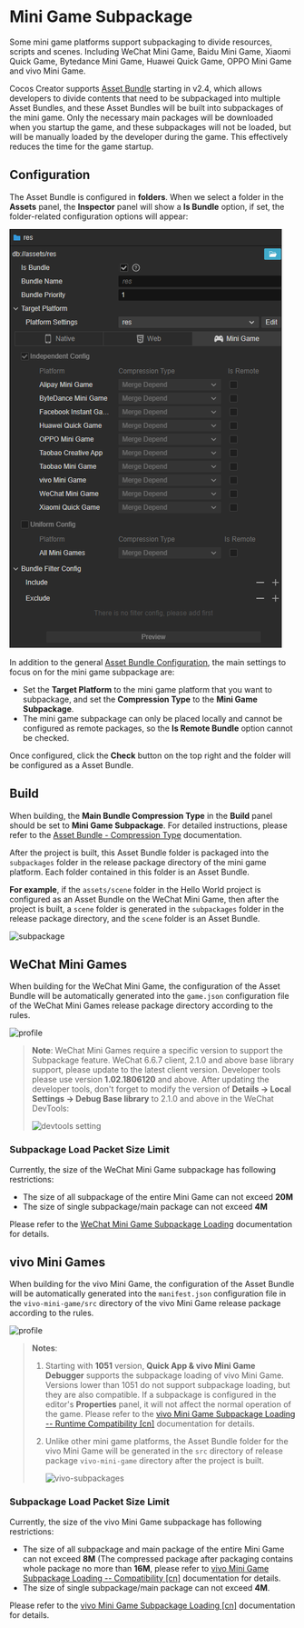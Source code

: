 # Mini Game Subpackage

Some mini game platforms support subpackaging to divide resources, scripts and scenes. Including WeChat Mini Game, Baidu Mini Game, Xiaomi Quick Game, Bytedance Mini Game, Huawei Quick Game, OPPO Mini Game and vivo Mini Game.

Cocos Creator supports [Asset Bundle](../../asset/bundle.md) starting in v2.4, which allows developers to divide contents that need to be subpackaged into multiple Asset Bundles, and these Asset Bundles will be built into subpackages of the mini game. Only the necessary main packages will be downloaded when you startup the game, and these subpackages will not be loaded, but will be manually loaded by the developer during the game. This effectively reduces the time for the game startup.

## Configuration

The Asset Bundle is configured in **folders**. When we select a folder in the **Assets** panel, the **Inspector** panel will show a **Is Bundle** option, if set, the folder-related configuration options will appear:

![subpackage configuration](subpackage/subpackage-config.png)

In addition to the general [Asset Bundle Configuration](../../asset/bundle.md#configuration), the main settings to focus on for the mini game subpackage are:
- Set the **Target Platform** to the mini game platform that you want to subpackage, and set the **Compression Type** to the **Mini Game Subpackage**.
- The mini game subpackage can only be placed locally and cannot be configured as remote packages, so the **Is Remote Bundle** option cannot be checked.

Once configured, click the **Check** button on the top right and the folder will be configured as a Asset Bundle.

## Build

When building, the **Main Bundle Compression Type** in the **Build** panel should be set to **Mini Game Subpackage**. For detailed instructions, please refer to the [Asset Bundle - Compression Type](../../asset/bundle.md#compression-type) documentation.

After the project is built, this Asset Bundle folder is packaged into the `subpackages` folder in the release package directory of the mini game platform. Each folder contained in this folder is an Asset Bundle.

**For example**, if the `assets/scene` folder in the Hello World project is configured as an Asset Bundle on the WeChat Mini Game, then after the project is built, a `scene` folder is generated in the `subpackages` folder in the release package directory, and the `scene` folder is an Asset Bundle.

![subpackage](subpackage/subpackage.png)

## WeChat Mini Games

When building for the WeChat Mini Game, the configuration of the Asset Bundle will be automatically generated into the `game.json` configuration file of the WeChat Mini Games release package directory according to the rules.

![profile](subpackage/profile.png)

> **Note**: WeChat Mini Games require a specific version to support the Subpackage feature. WeChat 6.6.7 client, 2.1.0 and above base library support, please update to the latest client version. Developer tools please use version **1.02.1806120** and above. After updating the developer tools, don't forget to modify the version of **Details -> Local Settings -> Debug Base library** to 2.1.0 and above in the WeChat DevTools:
>
> ![devtools setting](./subpackage/devtools-setting.png)

### Subpackage Load Packet Size Limit

Currently, the size of the WeChat Mini Game subpackage has following restrictions:

- The size of all subpackage of the entire Mini Game can not exceed **20M**
- The size of single subpackage/main package can not exceed **4M**

Please refer to the [WeChat Mini Game Subpackage Loading](https://developers.weixin.qq.com/minigame/en/dev/guide/base-ability/sub-packages.html) documentation for details.

## vivo Mini Games

When building for the vivo Mini Game, the configuration of the Asset Bundle will be automatically generated into the `manifest.json` configuration file in the `vivo-mini-game/src` directory of the vivo Mini Game release package according to the rules.

![profile](./subpackage/vivo-profile.png)

> **Notes**:
> 1. Starting with **1051** version, **Quick App & vivo Mini Game Debugger** supports the subpackage loading of vivo Mini Game. Versions lower than 1051 do not support subpackage loading, but they are also compatible. If a subpackage is configured in the editor's **Properties** panel, it will not affect the normal operation of the game. Please refer to the [vivo Mini Game Subpackage Loading -- Runtime Compatibility [cn]](https://minigame.vivo.com.cn/documents/#/lesson/base/subpackage?id=%e8%bf%90%e8%a1%8c%e6%97%b6%e5%85%bc%e5%ae%b9) documentation for details.
> 2. Unlike other mini game platforms, the Asset Bundle folder for the vivo Mini Game will be generated in the `src` directory of release package `vivo-mini-game` directory after the project is built.
>
>     ![vivo-subpackages](./subpackage/vivo-subpackages.png)

### Subpackage Load Packet Size Limit

Currently, the size of the vivo Mini Game subpackage has following restrictions:

- The size of all subpackage and main package of the entire Mini Game can not exceed **8M** (The compressed package after packaging contains whole package no more than **16M**, please refer to [vivo Mini Game Subpackage Loading -- Compatibility [cn]](https://minigame.vivo.com.cn/documents/#/lesson/base/subpackage?id=%e7%bc%96%e8%af%91%e6%97%b6%e5%85%bc%e5%ae%b9) documentation for details.
- The size of single subpackage/main package can not exceed **4M**.

Please refer to the [vivo Mini Game Subpackage Loading [cn]](https://minigame.vivo.com.cn/documents/#/lesson/base/subpackage) documentation for details.
